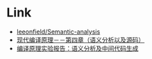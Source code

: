 # Link
- [leeonfield/Semantic-analysis](https://github.com/leeonfield/Semantic-analysis/blob/master/TESTparse.cpp)
- [现代编译原理－－第四章（语义分析以及源码）](https://www.cnblogs.com/BlackWalnut/p/4527845.html)
- [编译原理实验报告：语义分析及中间代码生成](https://blog.csdn.net/Flamewaker/article/details/82903792)
